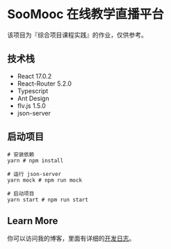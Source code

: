 # SooMooc 在线教学直播平台

该项目为『综合项目课程实践』的作业，仅供参考。

## 技术栈

- React 17.0.2
- React-Router 5.2.0
- Typescript
- Ant Design
- flv.js 1.5.0
- json-server

## 启动项目

```shell
# 安装依赖
yarn # npm install

# 运行 json-server
yarn mock # npm run mock

# 启动项目
yarn start # npm run start
```

## Learn More

你可以访问我的博客，里面有详细的[开发日志](https://blog.ethanloo.top/post/2021-05-09-SooMooc/%E9%A1%B9%E7%9B%AE%E5%90%AF%E5%8A%A8%20-%20SooMooc%20%E7%9B%B4%E6%92%AD%E5%B9%B3%E5%8F%B0/)。
